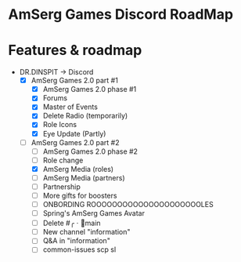 # AmSerg Games Discord RoadMap
# Features & roadmap
* DR.DINSPIT → Discord
  * [x] AmSerg Games 2.0 part #1
    * [x] AmSerg Games 2.0 phase #1
    * [x] Forums
    * [x] Master of Events
    * [x] Delete Radio (temporarily)
    * [x] Role Icons
    * [x] Eye Update (Partly)
  * [ ] AmSerg Games 2.0 part #2
    * [ ] AmSerg Games 2.0 phase #2
    * [ ] Role change
    * [x] AmSerg Media (roles)
    * [ ] AmSerg Media (partners)
    * [ ] Partnership
    * [ ] More gifts for boosters
    * [ ] ONBORDING ROOOOOOOOOOOOOOOOOOOOOLES
    * [ ] Spring's AmSerg Games Avatar
    * [ ] Delete #╭ㆍ🔔main
    * [ ] New channel "information"
    * [ ] Q&A in "information"
    * [ ] common-issues scp sl
